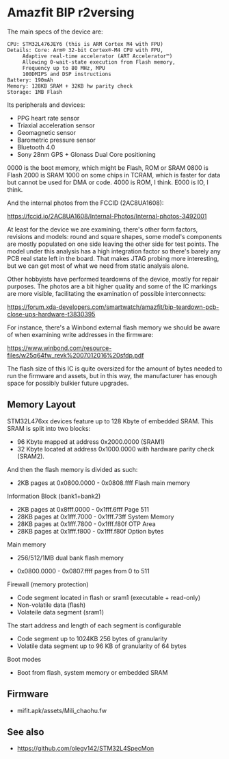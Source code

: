 Amazfit BIP r2versing
=====================

The main specs of the device are: 

	CPU: STM32L476JEY6 (this is ARM Cortex M4 with FPU)
	Details: Core: Arm® 32-bit Cortex®-M4 CPU with FPU,
		 Adaptive real-time accelerator (ART Accelerator™)
		 Allowing 0-wait-state execution from Flash memory,
		 Frequency up to 80 MHz, MPU
		 100DMIPS and DSP instructions
	Battery: 190mAh
	Memory: 128KB SRAM + 32KB hw parity check
	Storage: 1MB Flash


Its peripherals and devices:

* PPG heart rate sensor
* Triaxial acceleration sensor
* Geomagnetic sensor
* Barometric pressure sensor
* Bluetooth 4.0
* Sony 28nm GPS + Glonass Dual Core positioning

0000 is the boot memory, which might be Flash, ROM or SRAM
0800 is Flash
2000 is SRAM
1000 on some chips in TCRAM, which is faster for data but cannot be used for DMA or code.
4000 is ROM, I think.
E000 is IO, I think.



And the internal photos from the FCCID (2AC8UA1608):

https://fccid.io/2AC8UA1608/Internal-Photos/Internal-photos-3492001

At least for the device we are examining, there's other form factors, revisions and models: round and square shapes, some model's components are mostly populated on one side leaving the other side for test points. The model under this analysis has a high integration factor so there's barely any PCB real state left in the board. That makes JTAG probing more interesting, but we can get most of what we need from static analysis alone.

Other hobbyists have performed teardowns of the device, mostly for repair purposes. The photos are a bit higher quality and some of the IC markings are more visible, facilitating the examination of possible interconnects:

https://forum.xda-developers.com/smartwatch/amazfit/bip-teardown-pcb-close-ups-hardware-t3830395

For instance, there's a Winbond external flash memory we should be aware of when examining write addresses in the firmware:

https://www.winbond.com/resource-files/w25q64fw_revk%2007012016%20sfdp.pdf

The flash size of this IC is quite oversized for the amount of bytes needed to run the firmware and assets, but in this way, the manufacturer has enough space for possibly bulkier future upgrades.

Memory Layout
-------------
STM32L476xx devices feature up to 128 Kbyte of embedded SRAM. This SRAM is split into two blocks:

* 96 Kbyte mapped at address 0x2000.0000 (SRAM1)
* 32 Kbyte located at address 0x1000.0000 with hardware parity check (SRAM2).

And then the flash memory is divided as such:

* 2KB pages at 0x0800.0000 - 0x0808.ffff Flash main memory

Information Block (bank1+bank2)

* 2KB pages at 0x8fff.0000 - 0x1fff.6fff Page 511
* 28KB pages at 0x1fff.7000 - 0x1fff.73ff System Memory
* 28KB pages at 0x1fff.7800 - 0x1fff.f80f OTP Area
* 28KB pages at 0x1fff.f800 - 0x1fff.f80f Option bytes

Main memory 

* 256/512/1MB dual bank flash memory

* 0x0800.0000 - 0x0807.ffff pages from 0 to 511

Firewall (memory protection)

* Code segment located in flash or sram1 (executable + read-only)
* Non-volatile data (flash)
* Volateile data segment (sram1)

The start address and length of each segment is configurable

* Code segment up to 1024KB 256 bytes of granularity 
* Volatile data segment up to 96 KB of granularity of 64 bytes

Boot modes

* Boot from flash, system memory or embedded SRAM

Firmware
--------

* mifit.apk/assets/Mili_chaohu.fw

See also
--------

* https://github.com/olegv142/STM32L4SpecMon
